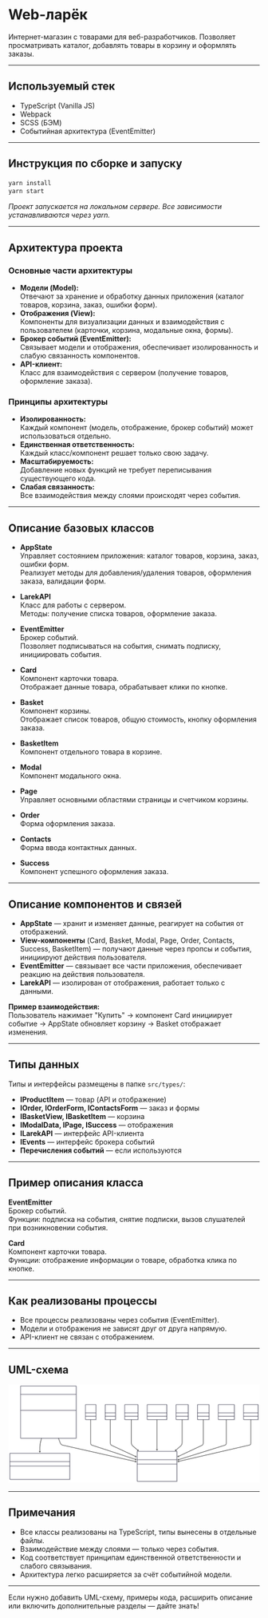 # Web-ларёк

Интернет-магазин с товарами для веб-разработчиков. Позволяет просматривать каталог, добавлять товары в корзину и оформлять заказы.

---

## Используемый стек

- TypeScript (Vanilla JS)
- Webpack
- SCSS (БЭМ)
- Событийная архитектура (EventEmitter)

---

## Инструкция по сборке и запуску

```bash
yarn install
yarn start
```
_Проект запускается на локальном сервере. Все зависимости устанавливаются через yarn._

---

## Архитектура проекта

### Основные части архитектуры

- **Модели (Model):**  
  Отвечают за хранение и обработку данных приложения (каталог товаров, корзина, заказ, ошибки форм).
- **Отображения (View):**  
  Компоненты для визуализации данных и взаимодействия с пользователем (карточки, корзина, модальные окна, формы).
- **Брокер событий (EventEmitter):**  
  Связывает модели и отображения, обеспечивает изолированность и слабую связанность компонентов.
- **API-клиент:**  
  Класс для взаимодействия с сервером (получение товаров, оформление заказа).

### Принципы архитектуры

- **Изолированность:**  
  Каждый компонент (модель, отображение, брокер событий) может использоваться отдельно.
- **Единственная ответственность:**  
  Каждый класс/компонент решает только свою задачу.
- **Масштабируемость:**  
  Добавление новых функций не требует переписывания существующего кода.
- **Слабая связанность:**  
  Все взаимодействия между слоями происходят через события.

---

## Описание базовых классов

- **AppState**  
  Управляет состоянием приложения: каталог товаров, корзина, заказ, ошибки форм.  
  Реализует методы для добавления/удаления товаров, оформления заказа, валидации форм.

- **LarekAPI**  
  Класс для работы с сервером.  
  Методы: получение списка товаров, оформление заказа.

- **EventEmitter**  
  Брокер событий.  
  Позволяет подписываться на события, снимать подписку, инициировать события.

- **Card**  
  Компонент карточки товара.  
  Отображает данные товара, обрабатывает клики по кнопке.

- **Basket**  
  Компонент корзины.  
  Отображает список товаров, общую стоимость, кнопку оформления заказа.

- **BasketItem**  
  Компонент отдельного товара в корзине.

- **Modal**  
  Компонент модального окна.

- **Page**  
  Управляет основными областями страницы и счетчиком корзины.

- **Order**  
  Форма оформления заказа.

- **Contacts**  
  Форма ввода контактных данных.

- **Success**  
  Компонент успешного оформления заказа.

---

## Описание компонентов и связей

- **AppState** — хранит и изменяет данные, реагирует на события от отображений.
- **View-компоненты** (Card, Basket, Modal, Page, Order, Contacts, Success, BasketItem) — получают данные через пропсы и события, инициируют действия пользователя.
- **EventEmitter** — связывает все части приложения, обеспечивает реакцию на действия пользователя.
- **LarekAPI** — изолирован от отображения, работает только с данными.

**Пример взаимодействия:**  
Пользователь нажимает "Купить" → компонент Card инициирует событие → AppState обновляет корзину → Basket отображает изменения.

---

## Типы данных

Типы и интерфейсы размещены в папке `src/types/`:

- **IProductItem** — товар (API и отображение)
- **IOrder, IOrderForm, IContactsForm** — заказ и формы
- **IBasketView, IBasketItem** — корзина
- **IModalData, IPage, ISuccess** — отображения
- **ILarekAPI** — интерфейс API-клиента
- **IEvents** — интерфейс брокера событий
- **Перечисления событий** — если используются

---

## Пример описания класса

**EventEmitter**  
Брокер событий.  
Функции: подписка на события, снятие подписки, вызов слушателей при возникновении события.

**Card**  
Компонент карточки товара.  
Функции: отображение информации о товаре, обработка клика по кнопке.

---

## Как реализованы процессы

- Все процессы реализованы через события (EventEmitter).
- Модели и отображения не зависят друг от друга напрямую.
- API-клиент не связан с отображением.

---

## UML-схема 

![UML-схема архитектуры](./web-larek-frontend%20UML-%D1%81%D1%85%D0%B5%D0%BC%D0%B0.svg)

---

## Примечания

- Все классы реализованы на TypeScript, типы вынесены в отдельные файлы.
- Взаимодействие между слоями — только через события.
- Код соответствует принципам единственной ответственности и слабого связывания.
- Архитектура легко расширяется за счёт событийной модели.

---

Если нужно добавить UML-схему, примеры кода, расширить описание или включить дополнительные разделы — дайте знать!

